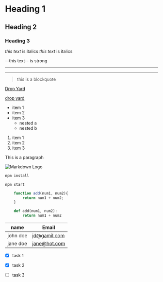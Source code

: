 <!-- Headings -->

# Heading 1
## Heading 2
### Heading 3


<!-- italics -->
*this text* is italics
_this text_ is italics

<!-- strong -->
--this text-- is strong

---
____

<!-- blockquote -->
>this is a blockquote 

<!--links -->
[Drop Yard ](http://www.dropyard.com)

[drop yard](http://www.dropyard.com "Drop Yard")

<!-- ul -->
* item 1
* item 2
* item 3
    * nested a
    * nested b

<!-- orderd -->
1. item 1
2. item 2
3. item 3

<!-- inline code block -->
<p>This is a paragraph</p>

<!-- images -->
![Markdown Logo](https://markdown-here.com/img/icon256.png)

<!-- Github Mark down -->

<!-- code blocks -->

```bash
npm install

npm start

```

```javascript
    function add(num1, num2){
        return num1 + num2;
    }
```

```python
    def add(num1, num2):
        return num1 + num2
```

<!-- tables -->

| name     | Email        |
|----------|---------------|
| john doe | jd@gamil.com  |
| jane doe | jane@hot.com  |

<!-- tasks list -->

*[x] task 1 <!--complete -->

*[x] task 2

*[ ] task 3 <!-- incomplete -->
